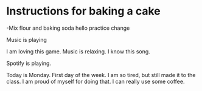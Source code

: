 # Instructions for baking a cake

-Mix flour and baking soda
hello
practice
change

Music is playing

I am loving this game. Music is relaxing. I know this song.

Spotify is playing.

Today is Monday. First day of the week. I am so tired, but still made it to the class. I am proud of myself for doing that. I can really use some coffee.

